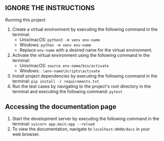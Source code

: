 ## IGNORE THE INSTRUCTIONS

Running this project

1. Create a virtual environment by executing the following command in the terminal:
    - Unix/macOS: `python3 -m venv env-name`
    - Windows: `python -m venv env-name`
    - Replace `env-name` with a desired name for the virtual environment.
2. Activate the virtual environment using the following command in the terminal:
    - Unix/macOS: `source env-name/bin/activate`
    - Windows: `.\env-name\Scripts\activate`
3. Install project dependencies by executing the following command in the terminal: `pip install -r requirements.txt`
4. Run the test cases by navigating to the project's root directory in the terminal and executing the following command: `pytest`

## Accessing the documentation page

1. Start the development server by executing the following command in the terminal: `uvicorn app.main:app --reload`
2. To view the documentation, navigate to `localhost:8000/docs` in your web browser.
